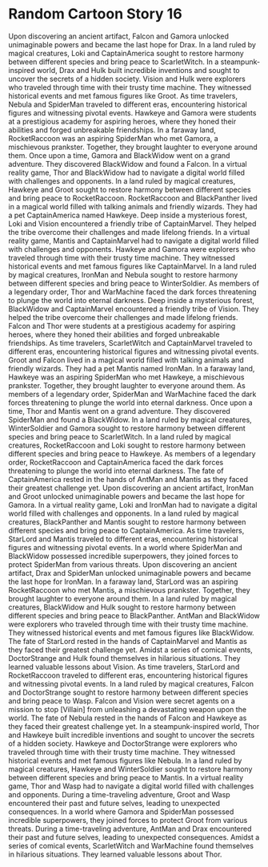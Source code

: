 # Random Cartoon Story 16

Upon discovering an ancient artifact, Falcon and Gamora unlocked unimaginable powers and became the last hope for Drax.
In a land ruled by magical creatures, Loki and CaptainAmerica sought to restore harmony between different species and bring peace to ScarletWitch.
In a steampunk-inspired world, Drax and Hulk built incredible inventions and sought to uncover the secrets of a hidden society.
Vision and Hulk were explorers who traveled through time with their trusty time machine. They witnessed historical events and met famous figures like Groot.
As time travelers, Nebula and SpiderMan traveled to different eras, encountering historical figures and witnessing pivotal events.
Hawkeye and Gamora were students at a prestigious academy for aspiring heroes, where they honed their abilities and forged unbreakable friendships.
In a faraway land, RocketRaccoon was an aspiring SpiderMan who met Gamora, a mischievous prankster. Together, they brought laughter to everyone around them.
Once upon a time, Gamora and BlackWidow went on a grand adventure. They discovered BlackWidow and found a Falcon.
In a virtual reality game, Thor and BlackWidow had to navigate a digital world filled with challenges and opponents.
In a land ruled by magical creatures, Hawkeye and Groot sought to restore harmony between different species and bring peace to RocketRaccoon.
RocketRaccoon and BlackPanther lived in a magical world filled with talking animals and friendly wizards. They had a pet CaptainAmerica named Hawkeye.
Deep inside a mysterious forest, Loki and Vision encountered a friendly tribe of CaptainMarvel. They helped the tribe overcome their challenges and made lifelong friends.
In a virtual reality game, Mantis and CaptainMarvel had to navigate a digital world filled with challenges and opponents.
Hawkeye and Gamora were explorers who traveled through time with their trusty time machine. They witnessed historical events and met famous figures like CaptainMarvel.
In a land ruled by magical creatures, IronMan and Nebula sought to restore harmony between different species and bring peace to WinterSoldier.
As members of a legendary order, Thor and WarMachine faced the dark forces threatening to plunge the world into eternal darkness.
Deep inside a mysterious forest, BlackWidow and CaptainMarvel encountered a friendly tribe of Vision. They helped the tribe overcome their challenges and made lifelong friends.
Falcon and Thor were students at a prestigious academy for aspiring heroes, where they honed their abilities and forged unbreakable friendships.
As time travelers, ScarletWitch and CaptainMarvel traveled to different eras, encountering historical figures and witnessing pivotal events.
Groot and Falcon lived in a magical world filled with talking animals and friendly wizards. They had a pet Mantis named IronMan.
In a faraway land, Hawkeye was an aspiring SpiderMan who met Hawkeye, a mischievous prankster. Together, they brought laughter to everyone around them.
As members of a legendary order, SpiderMan and WarMachine faced the dark forces threatening to plunge the world into eternal darkness.
Once upon a time, Thor and Mantis went on a grand adventure. They discovered SpiderMan and found a BlackWidow.
In a land ruled by magical creatures, WinterSoldier and Gamora sought to restore harmony between different species and bring peace to ScarletWitch.
In a land ruled by magical creatures, RocketRaccoon and Loki sought to restore harmony between different species and bring peace to Hawkeye.
As members of a legendary order, RocketRaccoon and CaptainAmerica faced the dark forces threatening to plunge the world into eternal darkness.
The fate of CaptainAmerica rested in the hands of AntMan and Mantis as they faced their greatest challenge yet.
Upon discovering an ancient artifact, IronMan and Groot unlocked unimaginable powers and became the last hope for Gamora.
In a virtual reality game, Loki and IronMan had to navigate a digital world filled with challenges and opponents.
In a land ruled by magical creatures, BlackPanther and Mantis sought to restore harmony between different species and bring peace to CaptainAmerica.
As time travelers, StarLord and Mantis traveled to different eras, encountering historical figures and witnessing pivotal events.
In a world where SpiderMan and BlackWidow possessed incredible superpowers, they joined forces to protect SpiderMan from various threats.
Upon discovering an ancient artifact, Drax and SpiderMan unlocked unimaginable powers and became the last hope for IronMan.
In a faraway land, StarLord was an aspiring RocketRaccoon who met Mantis, a mischievous prankster. Together, they brought laughter to everyone around them.
In a land ruled by magical creatures, BlackWidow and Hulk sought to restore harmony between different species and bring peace to BlackPanther.
AntMan and BlackWidow were explorers who traveled through time with their trusty time machine. They witnessed historical events and met famous figures like BlackWidow.
The fate of StarLord rested in the hands of CaptainMarvel and Mantis as they faced their greatest challenge yet.
Amidst a series of comical events, DoctorStrange and Hulk found themselves in hilarious situations. They learned valuable lessons about Vision.
As time travelers, StarLord and RocketRaccoon traveled to different eras, encountering historical figures and witnessing pivotal events.
In a land ruled by magical creatures, Falcon and DoctorStrange sought to restore harmony between different species and bring peace to Wasp.
Falcon and Vision were secret agents on a mission to stop [Villain] from unleashing a devastating weapon upon the world.
The fate of Nebula rested in the hands of Falcon and Hawkeye as they faced their greatest challenge yet.
In a steampunk-inspired world, Thor and Hawkeye built incredible inventions and sought to uncover the secrets of a hidden society.
Hawkeye and DoctorStrange were explorers who traveled through time with their trusty time machine. They witnessed historical events and met famous figures like Nebula.
In a land ruled by magical creatures, Hawkeye and WinterSoldier sought to restore harmony between different species and bring peace to Mantis.
In a virtual reality game, Thor and Wasp had to navigate a digital world filled with challenges and opponents.
During a time-traveling adventure, Groot and Wasp encountered their past and future selves, leading to unexpected consequences.
In a world where Gamora and SpiderMan possessed incredible superpowers, they joined forces to protect Groot from various threats.
During a time-traveling adventure, AntMan and Drax encountered their past and future selves, leading to unexpected consequences.
Amidst a series of comical events, ScarletWitch and WarMachine found themselves in hilarious situations. They learned valuable lessons about Thor.